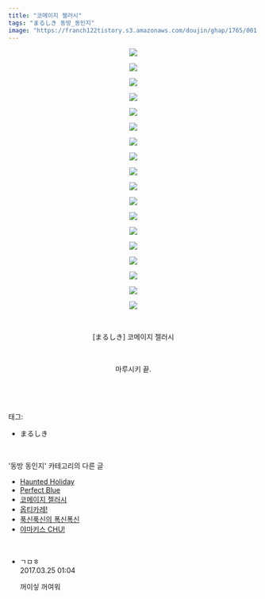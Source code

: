 ```yaml
---
title: "코메이지 젤러시"
tags: "まるしき 동방_동인지"
image: "https://franch122tistory.s3.amazonaws.com/doujin/ghap/1765/001.jpg"
---
```

<div class="article">
<p style="text-align: center; clear: none; float: none;"><img src="{{ site.imgserver8 }}/ghap/1765/001.jpg"/></p>
<p style="text-align: center; clear: none; float: none;"><img src="{{ site.imgserver8 }}/ghap/1765/002.jpg"/></p>
<p style="text-align: center; clear: none; float: none;"><img src="{{ site.imgserver8 }}/ghap/1765/003.jpg"/></p>
<p style="text-align: center; clear: none; float: none;"><img src="{{ site.imgserver8 }}/ghap/1765/004.jpg"/></p>
<p style="text-align: center; clear: none; float: none;"><img src="{{ site.imgserver8 }}/ghap/1765/005.jpg"/></p>
<p style="text-align: center; clear: none; float: none;"><img src="{{ site.imgserver8 }}/ghap/1765/006.jpg"/></p>
<p style="text-align: center; clear: none; float: none;"><img src="{{ site.imgserver8 }}/ghap/1765/007.jpg"/></p>
<p style="text-align: center; clear: none; float: none;"><img src="{{ site.imgserver8 }}/ghap/1765/008.jpg"/></p>
<p style="text-align: center; clear: none; float: none;"><img src="{{ site.imgserver8 }}/ghap/1765/009.jpg"/></p>
<p style="text-align: center; clear: none; float: none;"><img src="{{ site.imgserver8 }}/ghap/1765/010.jpg"/></p>
<p style="text-align: center; clear: none; float: none;"><img src="{{ site.imgserver8 }}/ghap/1765/011.jpg"/></p>
<p style="text-align: center; clear: none; float: none;"><img src="{{ site.imgserver8 }}/ghap/1765/012.jpg"/></p>
<p style="text-align: center; clear: none; float: none;"><img src="{{ site.imgserver8 }}/ghap/1765/013.jpg"/></p>
<p style="text-align: center; clear: none; float: none;"><img src="{{ site.imgserver8 }}/ghap/1765/014.jpg"/></p>
<p style="text-align: center; clear: none; float: none;"><img src="{{ site.imgserver8 }}/ghap/1765/015.jpg"/></p>
<p style="text-align: center; clear: none; float: none;"><img src="{{ site.imgserver8 }}/ghap/1765/016.jpg"/></p>
<p style="text-align: center; clear: none; float: none;"><img src="{{ site.imgserver8 }}/ghap/1765/017.jpg"/></p>
<p style="text-align: center; clear: none; float: none;"><img src="{{ site.imgserver8 }}/ghap/1765/018.jpg"/></p>
<p style="text-align: center; clear: none; float: none;"><br/></p>
<p style="text-align: center; clear: none; float: none;">[まるしき] 코메이지 젤러시</p>
<p style="text-align: center; clear: none; float: none;"><br/></p>
<p style="text-align: center; clear: none; float: none;">마루시키 끝.</p>
<p><br/></p>
</div><br/>
<div class="tagTrail">
<p>태그: </p>
<ul>
<li>まるしき</li>
</ul>
</div><br/>
<div class="another">
<p>'동방 동인지' 카테고리의 다른 글</p>
<ul>
<li><a href="/ghap_1767">Haunted Holiday</a></li>
<li><a href="/ghap_1766">Perfect Blue</a></li>
<li><a href="/ghap_1765">코메이지 젤러시</a></li>
<li><a href="/ghap_1764">옵티카레!</a></li>
<li><a href="/ghap_1762">푹신푹신의 폭신폭신</a></li>
<li><a href="/ghap_1761">야마키스 CHU!</a></li>
</ul>
</div><br/>
<div class="cb_module cb_fluid">
<div class="cb_wrt cb_profile">
<div class="comment">
<ul>
<li class="cb_thumb_off" id="comment14948172">
<div class="cb_comment_area">
<div class="cb_info_area">
<div class="cb_section">
<span class="cb_nick_name">ㄱㅁㅎ</span>
</div>
<div class="cb_section">
<span class="cb_date">2017.03.25 01:04 </span>
</div>
</div>
<div class="cb_dsc_comment">
<p class="cb_dsc">
											꺼이싷 꺼여워
										</p>
</div>
</div></li>
</ul>
</div>
</div><!-- commentList close -->
</div><br/>
